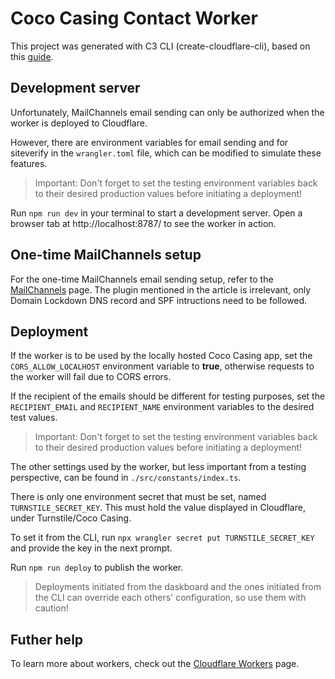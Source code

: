 # Coco Casing Contact Worker

This project was generated with C3 CLI (create-cloudflare-cli), based on this [guide](https://developers.cloudflare.com/workers/get-started/guide).

## Development server

Unfortunately, MailChannels email sending can only be authorized when the worker is deployed to Cloudflare.

However, there are environment variables for email sending and for siteverify in the `wrangler.toml` file, which can be modified to simulate these features.

> Important: Don't forget to set the testing environment variables back to their desired production values before initiating a deployment!

Run `npm run dev` in your terminal to start a development server.
Open a browser tab at http://localhost:8787/ to see the worker in action.

## One-time MailChannels setup

For the one-time MailChannels email sending setup, refer to the [MailChannels](https://developers.cloudflare.com/pages/platform/functions/plugins/mailchannels) page.
The plugin mentioned in the article is irrelevant, only Domain Lockdown DNS record and SPF intructions need to be followed.

## Deployment

If the worker is to be used by the locally hosted Coco Casing app, set the `CORS_ALLOW_LOCALHOST` environment variable to **true**, otherwise requests to the worker will fail due to CORS errors.

If the recipient of the emails should be different for testing purposes, set the `RECIPIENT_EMAIL` and `RECIPIENT_NAME` environment variables to the desired test values.

> Important: Don't forget to set the testing environment variables back to their desired production values before initiating a deployment!

The other settings used by the worker, but less important from a testing perspective, can be found in `./src/constants/index.ts`.

There is only one environment secret that must be set, named `TURNSTILE_SECRET_KEY`. This must hold the value displayed in Cloudflare, under Turnstile/Coco Casing.

To set it from the CLI, run `npx wrangler secret put TURNSTILE_SECRET_KEY` and provide the key in the next prompt.

Run `npm run deploy` to publish the worker.

> Deployments initiated from the daskboard and the ones initiated from the CLI can override each others' configuration, so use them with caution!

## Futher help

To learn more about workers, check out the [Cloudflare Workers](https://developers.cloudflare.com/workers) page.
